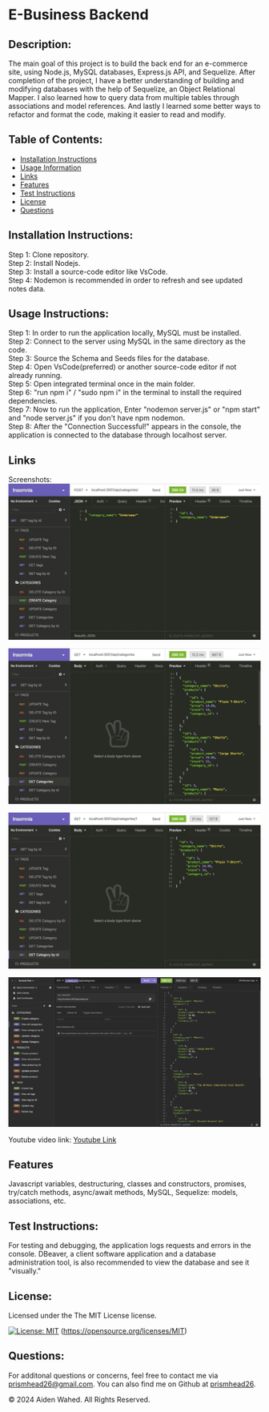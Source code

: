 # E-Business Backend

## Description:
The main goal of this project is to build the back end for an e-commerce site, using Node.js, MySQL databases, Express.js API, and Sequelize. After completion of the project, I have a better understanding of building and modifying databases with the help of Sequelize, an Object Relational Mapper. I also learned how to query data from multiple tables through associations and model references. And lastly I learned some better ways to refactor and format the code, making it easier to read and modify.
## Table of Contents:
- [Installation Instructions](#Installation-Instructions)
- [Usage Information](#Usage-Instructions)
- [Links](#Links)
- [Features](#Features)
- [Test Instructions](#Test-Instructions)
- [License](#License)
- [Questions](#Questions)

## Installation Instructions:
Step 1: Clone repository.
<br>
Step 2: Install Nodejs.
<br>
Step 3: Install a source-code editor like VsCode.
<br>
Step 4: Nodemon is recommended in order to refresh and see updated notes data.

## Usage Instructions:
Step 1: In order to run the application locally, MySQL must be installed.
<br>
Step 2: Connect to the server using MySQL in the same directory as the code.
<br>
Step 3: Source the Schema and Seeds files for the database.
<br>
Step 4: Open VsCode(preferred) or another source-code editor if not already running.
<br>
Step 5: Open integrated terminal once in the main folder.
<br>
Step 6: "run npm i" / "sudo npm i" in the terminal to install the required dependencies.
<br>
Step 7: Now to run the application, Enter "nodemon server.js" or "npm start" and "node server.js" if you don't have npm nodemon.
<br>
Step 8: After the "Connection Successful!" appears in the console, the application is connected to the database through localhost server.

## Links
Screenshots:
![Insomnia Preview](./assets/images/categories.gif)

![Insomnia Preview](./assets/images/tags.gif)

![Insomnia Preview](./assets/images/products.gif)

![Screenshot](./assets/images/screenshot.png)

Youtube video link:
[Youtube Link](https://youtu.be/-GS-W6hv0Ko)

## Features
Javascript variables, destructuring, classes and constructors, promises, try/catch methods, async/await methods, MySQL, Sequelize: models, associations, etc.

## Test Instructions:
For testing and debugging, the application logs requests and errors in the console. DBeaver, a client software application and a database administration tool, is also recommended to view the database and see it "visually."

## License:

Licensed under the The MIT License license.

[![License: MIT](https://img.shields.io/badge/License-MIT-yellow.svg)](https://opensource.org/licenses/MIT)  (https://opensource.org/licenses/MIT)

## Questions:
For additonal questions or concerns, feel free to contact me via [prismhead26@gmail.com](http://prismhead26@gmail.com). 
You can also find me on Github at [prismhead26](https://github.com/prismhead26).

© 2024 Aiden Wahed. All Rights Reserved.
